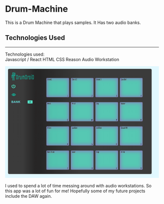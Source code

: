 # Drum-Machine

This is a Drum Machine that plays samples. It Has two audio banks.


## Technologies Used

---

Technologies used:  
  Javascript / React
  HTML 
  CSS 
  Reason Audio Workstation

![Drum Droid image](DrumDroid.png)

I used to spend a lot of time messing around with audio workstations. So this app was a lot of fun for me!
Hopefully some of my future projects include the DAW again.
